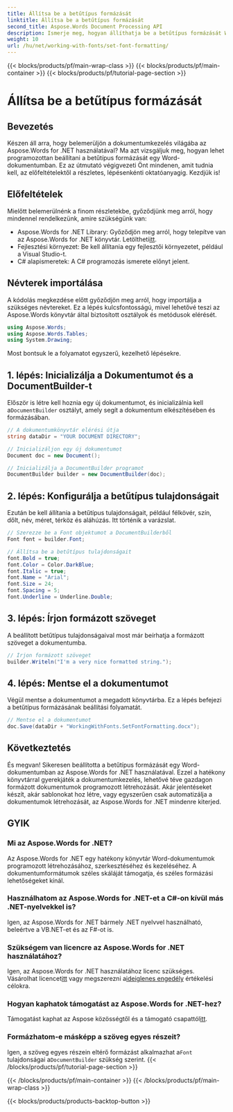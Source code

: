 ```yaml
---
title: Állítsa be a betűtípus formázását
linktitle: Állítsa be a betűtípus formázását
second_title: Aspose.Words Document Processing API
description: Ismerje meg, hogyan állíthatja be a betűtípus formázását Word dokumentumokban az Aspose.Words for .NET használatával. Kövesse részletes, lépésenkénti útmutatónkat a dokumentumautomatizálás javításához.
weight: 10
url: /hu/net/working-with-fonts/set-font-formatting/
---
```


{{< blocks/products/pf/main-wrap-class >}}
{{< blocks/products/pf/main-container >}}
{{< blocks/products/pf/tutorial-page-section >}}

# Állítsa be a betűtípus formázását

## Bevezetés

Készen áll arra, hogy belemerüljön a dokumentumkezelés világába az Aspose.Words for .NET használatával? Ma azt vizsgáljuk meg, hogyan lehet programozottan beállítani a betűtípus formázását egy Word-dokumentumban. Ez az útmutató végigvezeti Önt mindenen, amit tudnia kell, az előfeltételektől a részletes, lépésenkénti oktatóanyagig. Kezdjük is!

## Előfeltételek

Mielőtt belemerülnénk a finom részletekbe, győződjünk meg arról, hogy mindennel rendelkezünk, amire szükségünk van:

-  Aspose.Words for .NET Library: Győződjön meg arról, hogy telepítve van az Aspose.Words for .NET könyvtár. Letöltheti[itt](https://releases.aspose.com/words/net/).
- Fejlesztési környezet: Be kell állítania egy fejlesztői környezetet, például a Visual Studio-t.
- C# alapismeretek: A C# programozás ismerete előnyt jelent.

## Névterek importálása

A kódolás megkezdése előtt győződjön meg arról, hogy importálja a szükséges névtereket. Ez a lépés kulcsfontosságú, mivel lehetővé teszi az Aspose.Words könyvtár által biztosított osztályok és metódusok elérését.

```csharp
using Aspose.Words;
using Aspose.Words.Tables;
using System.Drawing;
```

Most bontsuk le a folyamatot egyszerű, kezelhető lépésekre.

## 1. lépés: Inicializálja a Dokumentumot és a DocumentBuilder-t

 Először is létre kell hoznia egy új dokumentumot, és inicializálnia kell a`DocumentBuilder` osztályt, amely segít a dokumentum elkészítésében és formázásában.

```csharp
// A dokumentumkönyvtár elérési útja
string dataDir = "YOUR DOCUMENT DIRECTORY";

// Inicializáljon egy új dokumentumot
Document doc = new Document();

// Inicializálja a DocumentBuilder programot
DocumentBuilder builder = new DocumentBuilder(doc);
```

## 2. lépés: Konfigurálja a betűtípus tulajdonságait

Ezután be kell állítania a betűtípus tulajdonságait, például félkövér, szín, dőlt, név, méret, térköz és aláhúzás. Itt történik a varázslat.

```csharp
// Szerezze be a Font objektumot a DocumentBuilderből
Font font = builder.Font;

// Állítsa be a betűtípus tulajdonságait
font.Bold = true;
font.Color = Color.DarkBlue;
font.Italic = true;
font.Name = "Arial";
font.Size = 24;
font.Spacing = 5;
font.Underline = Underline.Double;
```

## 3. lépés: Írjon formázott szöveget

A beállított betűtípus tulajdonságaival most már beírhatja a formázott szöveget a dokumentumba.

```csharp
// Írjon formázott szöveget
builder.Writeln("I'm a very nice formatted string.");
```

## 4. lépés: Mentse el a dokumentumot

Végül mentse a dokumentumot a megadott könyvtárba. Ez a lépés befejezi a betűtípus formázásának beállítási folyamatát.

```csharp
// Mentse el a dokumentumot
doc.Save(dataDir + "WorkingWithFonts.SetFontFormatting.docx");
```

## Következtetés

És megvan! Sikeresen beállította a betűtípus formázását egy Word-dokumentumban az Aspose.Words for .NET használatával. Ezzel a hatékony könyvtárral gyerekjáték a dokumentumkezelés, lehetővé téve gazdagon formázott dokumentumok programozott létrehozását. Akár jelentéseket készít, akár sablonokat hoz létre, vagy egyszerűen csak automatizálja a dokumentumok létrehozását, az Aspose.Words for .NET mindenre kiterjed.

## GYIK

### Mi az Aspose.Words for .NET?
Az Aspose.Words for .NET egy hatékony könyvtár Word-dokumentumok programozott létrehozásához, szerkesztéséhez és kezeléséhez. A dokumentumformátumok széles skáláját támogatja, és széles formázási lehetőségeket kínál.

### Használhatom az Aspose.Words for .NET-et a C#-on kívül más .NET-nyelvekkel is?
Igen, az Aspose.Words for .NET bármely .NET nyelvvel használható, beleértve a VB.NET-et és az F#-ot is.

### Szükségem van licencre az Aspose.Words for .NET használatához?
 Igen, az Aspose.Words for .NET használatához licenc szükséges. Vásárolhat licencet[itt](https://purchase.aspose.com/buy) vagy megszerezni a[ideiglenes engedély](https://purchase.aspose.com/temporary-license) értékelési célokra.

### Hogyan kaphatok támogatást az Aspose.Words for .NET-hez?
Támogatást kaphat az Aspose közösségtől és a támogató csapattól[itt](https://forum.aspose.com/c/words/8).

### Formázhatom-e másképp a szöveg egyes részeit?
 Igen, a szöveg egyes részein eltérő formázást alkalmazhat a`Font` tulajdonságai a`DocumentBuilder` szükség szerint.
{{< /blocks/products/pf/tutorial-page-section >}}

{{< /blocks/products/pf/main-container >}}
{{< /blocks/products/pf/main-wrap-class >}}

{{< blocks/products/products-backtop-button >}}
